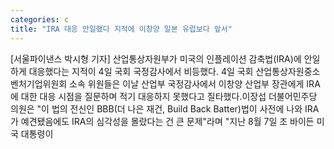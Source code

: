 ```yaml
---
categories: c
title: "IRA 대응 안일했다 지적에 이창양 일본 유럽보다 앞서"
---
```

[서울파이낸스 박시형 기자] 산업통상자원부가 미국의 인플레이션 감축법(IRA)에 안일하게 대응했다는 지적이 4일 국회 국정감사에서 비등했다. 4일 국회 산업통상자원중소벤처기업위원회 소속 위원들은 이날 산업부 국정감사에서 이창양 산업부 장관에게 IRA에 대한 대응 시점을 질문하며 적기 대응하지 못했다고 질타했다.이장섭 더불어민주당 의원은 "이 법의 전신인 BBB(더 나은 재건, Build Back Batter)법이 사전에 나와 IRA가 예견됐음에도 IRA의 심각성을 몰랐다는 건 큰 문제"라며 "지난 8월 7일 조 바이든 미국 대통령이